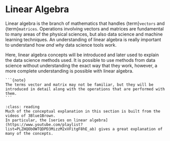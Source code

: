 # Linear Algebra

Linear algebra is the branch of mathematics that handles {term}`vectors` and {term}`matrices`. 
Operations involving vectors and matrices are fundamental to many areas of the physical sciences, but also data science and machine learning techniques. 
An understanding of linear algebra is really important to understand how *and why* data science tools work. 

Here, linear algebra concepts will be introduced and later used to explain the data science methods used. 
It is possible to use methods from data science without understanding the exact way that they work, however, a more complete understanding is possible with linear algebra. 
````{margin}
```{note}
The terms vector and matrix may not be familiar, but they will be introduced in detail along with the operations that are performed with them. 
```
````

```{admonition} Further Reading
:class: reading
Much of the conceptual explanation in this section is built from the videos of 3Blue1Brown. 
In particular, the [series on linear algebra](https://www.youtube.com/playlist?list=PLZHQObOWTQDPD3MizzM2xVFitgF8hE_ab) gives a great explanation of many of the concepts. 
```